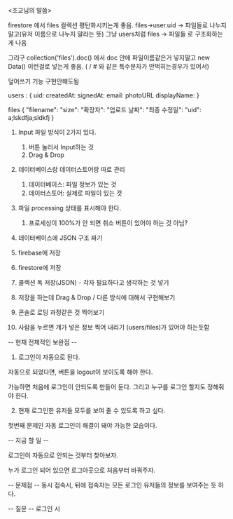 <조교님의 말씀>

firestore 에서 files 컬렉션 평탄화시키는게 좋음.
 files->user.uid -> 파일들로 나누지말고(유저 이름으로 나누지 말라는 뜻) 그냥 users처럼 files -> 파일들 로 구조화하는게 나음


그리구 collection('files').doc() 에서 doc 안에 파일이름같은거 넣지말고 new Data() 이런걸로 넣는게 좋음. ( / # 와 같은 특수문자가 안먹히는경우가 있어서)

덮어쓰기 기능 구현안해도됨


users : {
	uid:
	createdAt:
	signedAt:
	email:
	photoURL
	displayName:
}

files {
	"filename":
	"size":
	"확장자":
	"업로드 날짜":
	"최종 수정일":
	"uid": a;lskdfja;sldkfj
}



1. Input 파일 방식이 2가지 있다.
	1) 버튼 눌러서 Input하는 것
	2) Drag & Drop
2. 데이터베이스랑 데이터스토어랑 따로 관리
	1) 데이터베이스: 파일 정보가 있는 것
	2) 데이터스토어: 실제로 파일이 있는 것
3. 파일 processing 상태를 표시해야 한다.
	1) 프로세싱이 100%가 안 되면 취소 버튼이 있어야 하는 것 아님?
4. 데이터베이스에 JSON 구조 짜기




1. firebase에 저장
2. firestore에 저장
3. 콜렉션 독 저장(JSON) - 각자 필요하다고 생각하는 것 넣기
4. 저장을 하는데 Drag & Drop / 다른 방식에 대해서 구현해보기
5. 콘솔로 로딩 과정같은 것 찍어보기
6. 사람을 누르면 걔가 넣은 정보 찍어 내리기
(users/files)가 있어야 하는듯함




-- 현재 전체적인 보완점 --

1. 로그인이 자동으로 된다.

자동으로 되었다면, 버튼을 logout이 보이도록 해야 한다.

가능하면 처음에 로그인이 안되도록 만들어 둔다. 그리고 누구를 로그인 할지도 정해줘야 한다.

2. 현재 로그인한 유저들 모두를 보여 줄 수 있도록 하고 싶다.

첫번째 문제인 자동 로그인이 해결이 돼야 가능한 모습이다.


-- 지금 할 일 --

로그인이 자동으로 안되는 것부터 찾아보자.

누가 로그인 되어 있으면 로그아웃으로 처음부터 바꿔주자.

-- 문제점 --
동시 접속시, 뒤에 접속자는 모든 로그인 유저들의 정보를 보여주는 듯 하다.

-- 질문 --
로그인 시


